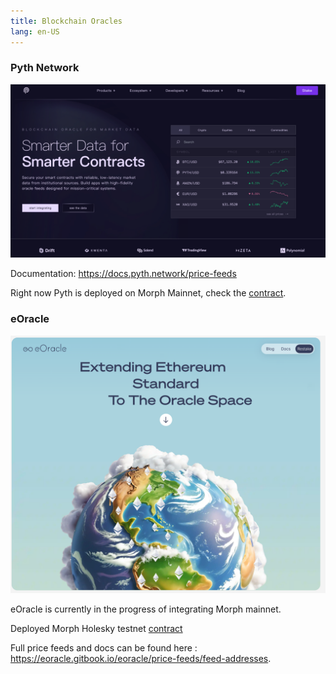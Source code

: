 ```yaml
---
title: Blockchain Oracles
lang: en-US
---
```


### Pyth Network

![pyth](../../../../assets/docs/dev/resources/pyth.jpg)

Documentation: https://docs.pyth.network/price-feeds

Right now Pyth is deployed on Morph Mainnet, check the [contract](https://explorer.morphl2.io/address/0x2880aB155794e7179c9eE2e38200202908C17B43).

### eOracle

![eOracle](../../../../assets/docs/dev/resources/eOracle.jpg)

eOracle is currently in the progress of integrating Morph mainnet.

Deployed Morph Holesky testnet [contract](https://explorer-holesky.morphl2.io/address/0xbd53b35Bf458Cd22dBDeB5Da71181daA3cFb6A10)

Full price feeds and docs can be found here : https://eoracle.gitbook.io/eoracle/price-feeds/feed-addresses.